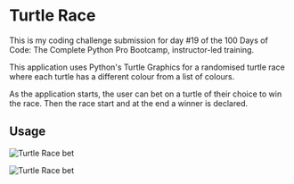 # Turtle Race

This is my coding challenge submission for day #19 of the 100 Days of Code: The Complete Python Pro Bootcamp, instructor-led training.

This application uses Python's Turtle Graphics for a randomised turtle race where each turtle has a different colour from a list of colours.

As the application starts, the user can bet on a turtle of their choice to win the race. Then the race start and at the end a winner is declared.

## Usage

![Turtle Race bet](https://i.imgur.com/XUBSR2J.png)

![Turtle Race bet](https://i.imgur.com/szYRGJv.png)

